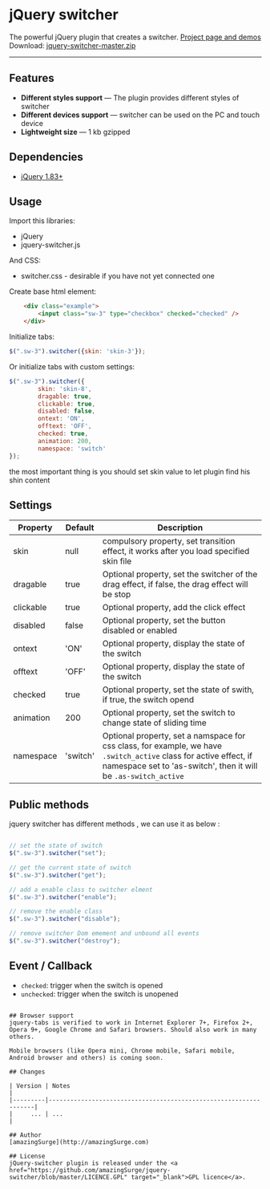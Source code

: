 # jQuery switcher

The powerful jQuery plugin that creates a switcher. <a href="http://amazingsurge.github.io/jquery-switcher/">Project page and demos</a><br />
Download: <a href="https://github.com/amazingSurge/jquery-switcher/archive/master.zip">jquery-switcher-master.zip</a>

***

## Features

* **Different styles support** — The plugin provides different styles of switcher
* **Different devices support** — switcher can be used on the PC and touch device
* **Lightweight size** — 1 kb gzipped

## Dependencies
* <a href="http://jquery.com/" target="_blank">jQuery 1.83+</a>

## Usage

Import this libraries:
* jQuery
* jquery-switcher.js

And CSS:
* switcher.css - desirable if you have not yet connected one


Create base html element:
```html
    <div class="example">
        <input class="sw-3" type="checkbox" checked="checked" />
    </div>
```

Initialize tabs:
```javascript
$(".sw-3").switcher({skin: 'skin-3'});
```

Or initialize tabs with custom settings:
```javascript
$(".sw-3").switcher({
        skin: 'skin-8',
        dragable: true,
        clickable: true,
        disabled: false,
        ontext: 'ON',
        offtext: 'OFF',
        checked: true,
        animation: 200,
        namespace: 'switch'
});
```

the most important thing is you should set skin value to let plugin find his shin content




## Settings

<table>
    <thead>
        <tr>
            <th>Property</th>
            <th>Default</th>
            <th>Description</th>
        </tr>
    </thead>
    <tbody>
        <tr>
            <td>skin</td>
            <td>null</td>
            <td>compulsory property, set transition effect, it works after you load specified skin file</td>
        </tr>
        <tr>
            <td>dragable</td>
            <td>true</td>
            <td>Optional property, set the switcher of the drag effect, if false, the drag effect will be stop</td>
        </tr>
        <tr>
            <td>clickable</td>
            <td>true</td>
            <td>Optional property, add the click effect</td>
        </tr>
        <tr>
            <td>disabled</td>
            <td>false</td>
            <td>Optional property, set the button disabled or enabled</td>
        </tr>
        <tr>
            <td>ontext</td>
            <td>'ON'</td>
            <td>Optional property, display the state of the switch</td>
        </tr>
        <tr>
            <td>offtext</td>
            <td>'OFF'</td>
            <td>Optional property, display the state of the switch</td>
        </tr>
        <tr>
            <td>checked</td>
            <td>true</td>
            <td>Optional property, set the state of swith, if true, the switch opend</td>
        </tr>
        <tr>
            <td>animation</td>
            <td>200</td>
            <td>Optional property, set the switch to change state of sliding time</td>
        </tr>
        <tr>
            <td>namespace</td>
            <td>'switch'</td>
            <td>Optional property, set a namspace for css class, for example, we have <code>.switch_active</code> class for active effect, if namespace set to 'as-switch', then it will be <code>.as-switch_active</code></td>
        </tr>
    </tbody>
</table>

## Public methods

jquery switcher has different methods , we can use it as below :
```javascript

// set the state of switch
$(".sw-3").switcher("set");

// get the current state of switch
$(".sw-3").switcher("get");

// add a enable class to switcher elment
$(".sw-3").switcher("enable");

// remove the enable class
$(".sw-3").switcher("disable");

// remove switcher Dom emement and unbound all events 
$(".sw-3").switcher("destroy");

```

## Event / Callback

* <code>checked</code>: trigger when the switch is opened
* <code>unchecked</code>: trigger when the switch is unopened
```

## Browser support
jquery-tabs is verified to work in Internet Explorer 7+, Firefox 2+, Opera 9+, Google Chrome and Safari browsers. Should also work in many others.

Mobile browsers (like Opera mini, Chrome mobile, Safari mobile, Android browser and others) is coming soon.

## Changes

| Version | Notes                                                            |
|---------|------------------------------------------------------------------|
|     ... | ...                                                              |

## Author
[amazingSurge](http://amazingSurge.com)

## License
jQuery-switcher plugin is released under the <a href="https://github.com/amazingSurge/jquery-switcher/blob/master/LICENCE.GPL" target="_blank">GPL licence</a>.


